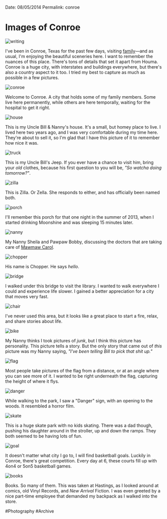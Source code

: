 Date: 08/05/2014
Permalink: conroe

# Images of Conroe

![writing](https://d23f6h5jpj26xu.cloudfront.net/7df09aprfijt8q_small.jpg)

I've been in Conroe, Texas for the past few days, visiting [family](/carol)—and as usual, I'm enjoying the beautiful sceneries here. I want to remember the nuances of this place. There's tons of details that set it apart from Houma. Conroe is a huge city, with interstates and buildings everywhere, but there's also a country aspect to it too. I tried my best to capture as much as possible in a few pictures.

![conroe](https://d23f6h5jpj26xu.cloudfront.net/yhjkoa06pjxl5a_small.jpg)

Welcome to Conroe. A city that holds some of my family members. Some live here permanently, while others are here temporally, waiting for the hospital to get it right.

![house](https://d23f6h5jpj26xu.cloudfront.net/hnsmc3jhbmxopq_small.jpg)

This is my Uncle Bill & Nanny's house. It's a small, but homey place to live. I lived here two years ago, and I was very comfortable during my time here. They're about to sell it, so I'm glad that I have this picture of it to remember how nice it was. 

![truck](https://d23f6h5jpj26xu.cloudfront.net/pcu866polnqja_small.jpg)

This is my Uncle Bill's Jeep. If you ever have a chance  to visit him, bring your *old* clothes, because his first question to you will be, *"So watcha doing tomorrow?"*. 

![zilla](https://d23f6h5jpj26xu.cloudfront.net/s5offgfko8dhcg_small.jpg)

This is Zilla. Or Zella. She responds to either, and has officially been named both. 

![porch](https://d23f6h5jpj26xu.cloudfront.net/uroulhe4hpvl9w_small.jpg)

I'll remember this porch for that one night in the summer of 2013, when I started drinking Moonshine and was sleeping 15 minutes later. 

![nanny](https://d23f6h5jpj26xu.cloudfront.net/r2ppffbgpvxxbq_small.jpg)

My Nanny Sheila and Pawpaw Bobby, discussing the doctors that are taking care of [Mawmaw Carol](/carol). 

![chopper](https://d23f6h5jpj26xu.cloudfront.net/2peowljn8mnuw_small.jpg)

His name is Chopper. He says *hello*.


![bridge](https://d23f6h5jpj26xu.cloudfront.net/qh8n3sudekcg_small.jpg)

I walked under this bridge to visit the library. I wanted to walk everywhere I could and experience life slower. I gained a better appreciation for a city that moves very fast.

![chair](https://d23f6h5jpj26xu.cloudfront.net/ijtsvvdd5xuloa_small.jpg)

I've never used this area, but it looks like a great place to start a fire, relax, and share stories about life. 

![bike](https://d23f6h5jpj26xu.cloudfront.net/qcfxrf7ytbhtq_small.jpg)

My Nanny thinks I took pictures of *junk*, but I think this picture has personality. This picture tells a story. But the only story that came out of *this* picture was my Nanny saying, *"I've been telling Bill to pick that shit up."*

![flag](https://d23f6h5jpj26xu.cloudfront.net/q7xl7eeq4ks5w_small.jpg)

Most people take pictures of the flag from a distance, or at an angle where you can see more of it. I wanted to be right underneath the flag, capturing the height of where it flys. 

![danger](https://d23f6h5jpj26xu.cloudfront.net/tylxpljua4quwq_small.jpg)

While walking to the park, I saw a "Danger" sign, with an opening to the woods. It resembled a horror film.

![skate](https://d23f6h5jpj26xu.cloudfront.net/4cwwak0wntdta_small.jpg)

This is a huge skate park with no kids skating. There was a dad though, pushing his daughter around in the stroller, up and down the ramps. They both seemed to be having lots of fun.

![goal](https://d23f6h5jpj26xu.cloudfront.net/mb1itytthnazq_small.jpg)

It doesn't matter what city I go to, I will find basketball goals. Luckily in Conroe, there's great competition. Every day at 6, these courts fill up with 4on4 or 5on5 basketball games.

![books](https://d23f6h5jpj26xu.cloudfront.net/8ydfammryksg_small.jpg)

Books. So many of them. This was taken at Hastings, as I looked around at comics, old Vinyl Records, and *New Arrival* Fiction. I was even greeted by a nice part-time employee that demanded my backpack as I walked into the store.


#Photography #Archive